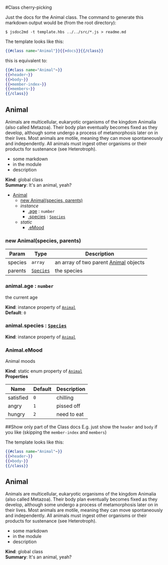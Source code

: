 #Class cherry-picking

Just the docs for the Animal class. The command to generate this markdown output would be (from the root directory): 
```
$ jsdoc2md -t template.hbs ../../src/*.js > readme.md
```
The template looks like this: 
```handlebars
{{#class name="Animal"}}{{>docs}}{{/class}}
```
this is equivalent to: 
```handlebars
{{#class name="Animal"~}}
{{>header~}}
{{>body~}}
{{>member-index~}}
{{>members~}}
{{/class}}
```

<a name="Animal"></a>
## Animal
Animals are multicellular, eukaryotic organisms of the kingdom Animalia (also called Metazoa). Their body plan eventually becomes fixed as they develop, although some undergo a process of metamorphosis later on in their lives. Most animals are motile, meaning they can move spontaneously and independently. All animals must ingest other organisms or their products for sustenance (see Heterotroph).

- some markdown
- in the module
- description

**Kind**: global class  
**Summary**: It&#x27;s an animal, yeah?  

* [Animal](#Animal)
  * [new Animal(species, parents)](#new_Animal_new)
  * _instance_
    * [.age](#Animal+age) : <code>number</code>
    * [.species](#Animal+species) : <code>[Species](#Species)</code>
  * _static_
    * [.eMood](#Animal.eMood)

<a name="new_Animal_new"></a>
### new Animal(species, parents)

| Param | Type | Description |
| --- | --- | --- |
| species | <code>array</code> | an array of two parent [Animal](#Animal) objects |
| parents | <code>[Species](#Species)</code> | the species |

<a name="Animal+age"></a>
### animal.age : <code>number</code>
the current age

**Kind**: instance property of <code>[Animal](#Animal)</code>  
**Default**: <code>0</code>  
<a name="Animal+species"></a>
### animal.species : <code>[Species](#Species)</code>
**Kind**: instance property of <code>[Animal](#Animal)</code>  
<a name="Animal.eMood"></a>
### Animal.eMood
Animal moods

**Kind**: static enum property of <code>[Animal](#Animal)</code>  
**Properties**

| Name | Default | Description |
| --- | --- | --- |
| satisfied | <code>0</code> | chilling |
| angry | <code>1</code> | pissed off |
| hungry | <code>2</code> | need to eat |



##Show only part of the Class docs
E.g. just show the `header` and `body` if you like (skipping the `member-index` and `members`)

The template looks like this: 
```handlebars
{{#class name="Animal"~}}
{{>header~}}
{{>body~}}
{{/class}}
```

<a name="Animal"></a>
## Animal
Animals are multicellular, eukaryotic organisms of the kingdom Animalia (also called Metazoa). Their body plan eventually becomes fixed as they develop, although some undergo a process of metamorphosis later on in their lives. Most animals are motile, meaning they can move spontaneously and independently. All animals must ingest other organisms or their products for sustenance (see Heterotroph).

- some markdown
- in the module
- description

**Kind**: global class  
**Summary**: It&#x27;s an animal, yeah?  
